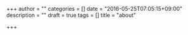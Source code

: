+++
author = ""
categories = []
date = "2016-05-25T07:05:15+09:00"
description = ""
draft = true
tags = []
title = "about"

+++

